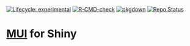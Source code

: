 
<!-- badges: start -->

[![Lifecycle:
experimental](https://img.shields.io/badge/lifecycle-experimental-orange.svg)](https://www.tidyverse.org/lifecycle/#experimental)
[![R-CMD-check](https://github.com/kalganem/shinymui/actions/workflows/R-CMD-check.yaml/badge.svg)](https://github.com/kalganem/shinymui/actions/workflows/R-CMD-check.yaml)
[![pkgdown](https://github.com/kalganem/shinymui/actions/workflows/pkgdown.yml/badge.svg)](https://github.com/kalganem/shinymui/actions/workflows/pkgdown.yml)
[![Repo
Status](https://www.repostatus.org/badges/latest/active.svg)](https://www.repostatus.org/#active)

<!-- badges: end -->

# [MUI](https://mui.com/ "MUI Webpage") for Shiny
